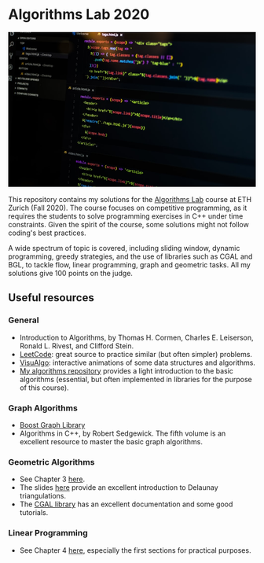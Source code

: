 # Algorithms Lab 2020

![Alt text](/wallpaper.jpg?raw=true "Title")


This repository contains my solutions for the [Algorithms Lab](https://cadmo.ethz.ch/education/lectures/HS20/algolab/index.html) course at ETH Zurich (Fall 2020). The course focuses on competitive programming, as it requires the students to solve programming exercises in C++ under time constraints. Given the spirit of the course, some solutions might not follow coding's best practices. 

A wide spectrum of topic is covered, including sliding window, dynamic programming, greedy strategies, and the use of libraries such as CGAL and BGL, to tackle flow, linear programming, graph and geometric tasks. All my solutions give 100 points on the judge. 

## Useful resources

### General

- Introduction to Algorithms, by Thomas H. Cormen, Charles E. Leiserson, Ronald L. Rivest, and Clifford Stein. 
- [LeetCode](https://leetcode.com/): great source to practice similar (but often simpler) problems.
- [VisuAlgo](https://visualgo.net/en): interactive animations of some data structures and algorithms.
- [My algorithms repository](https://github.com/soelmicheletti/algorithms) provides a light introduction to the basic algorithms (essential, but often implemented in libraries for the purpose of this course).

### Graph Algorithms

- [Boost Graph Library](https://www.boost.org/doc/libs/1_79_0/libs/graph/doc/index.html)
- Algorithms in C++, by Robert Sedgewick. The fifth volume is an excellent resource to master the basic graph algorithms.

### Geometric Algorithms

- See Chapter 3 [here](https://ti.inf.ethz.ch/ew/courses/APC20/index.html).
- The slides [here](https://ti.inf.ethz.ch/ew/courses/Geo20/index.html) provide an excellent introduction to Delaunay triangulations. 
- The [CGAL library](https://www.cgal.org/documentation.html) has an excellent documentation and some good tutorials.

### Linear Programming

- See Chapter 4 [here](https://ti.inf.ethz.ch/ew/courses/APC20/index.html), especially the first sections for practical purposes. 

